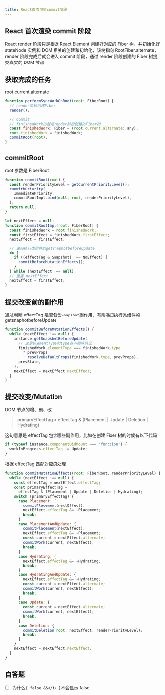 ```yaml
---
title: React首次渲染commit阶段
---
```


## React 首次渲染 commit 阶段

React render 阶段只是根据 React Element 创建好对应的 Fiber 树，并初始化好 stateNode 实例和 DOM 相关的创建和初始化，该树指向 RootFiber.alternate，render 阶段完成后就会进入 commit 阶段，通过 render 阶段创建的 Fiber 树提交真实的 DOM 节点

## 获取完成的任务

root.current.alternate

```js
function performSyncWorkOnRoot(root: FiberRoot) {
  // render阶段创建Fiber
  render();

  // commit
  // finishedWork的就是render阶段创建的Fiber树
  const finishedWork: Fiber = (root.current.alternate: any);
  root.finishedWork = finishedWork;
  commitRoot(root);
}
```

## commitRoot

root 参数是 FiberRoot

```js
function commitRoot(root) {
  const renderPriorityLevel = getCurrentPriorityLevel();
  runWithPriority(
    ImmediatePriority,
    commitRootImpl.bind(null, root, renderPriorityLevel),
  );
  return null;
}
```

```js
let nextEffect = null;
function commitRootImpl(root: FiberRoot) {
  const finishedWork = root.finishedWork;
  const firstEffect = finishedWork.firstEffect;
  nextEffect = firstEffect;

  // 递归执行类组件的getsnaphotbeforeUpdate
  do {
    if ((effectTag & Snapshot) !== NoEffect) {
      commitBeforeMutationEffects();
    }
  } while (nextEffect !== null);
  // 重置 nextEffect
  nextEffect = firstEffect;
}
```

## 提交改变前的副作用

通过判断 effectTag 是否包含`Snapshot`副作用，有则递归执行类组件的 getsnaphotbeforeUpdate

```js
function commitBeforeMutationEffects() {
  while (nextEffect !== null) {
    instance.getSnapshotBeforeUpdate(
      // 这里elementType和type有不相等情况
      finishedWork.elementType === finishedWork.type
        ? prevProps
        : resolveDefaultProps(finishedWork.type, prevProps),
      prevState,
    );
    nextEffect = nextEffect.nextEffect;
  }
}
```

## 提交改变/Mutation

DOM 节点的增、删、改

> primaryEffectTag = effectTag & (Placement | Update | Deletion | Hydrating)

这句意思是 effectTag 包含哪些副作用，比如在创建 Fiber 树的时候有以下代码

```js
if (typeof instance.componentDidMount === 'function') {
  workInProgress.effectTag |= Update;
}
```

根据 effectTag 匹配对应的处理

```js
function commitMutationEffects(root: FiberRoot, renderPriorityLevel) {
  while (nextEffect !== null) {
    const effectTag = nextEffect.effectTag;
    const primaryEffectTag =
      effectTag & (Placement | Update | Deletion | Hydrating);
    switch (primaryEffectTag) {
      case Placement: {
        commitPlacement(nextEffect);
        nextEffect.effectTag &= ~Placement;
        break;
      }
      case PlacementAndUpdate: {
        commitPlacement(nextEffect);
        nextEffect.effectTag &= ~Placement;
        const current = nextEffect.alternate;
        commitWork(current, nextEffect);
        break;
      }
      case Hydrating: {
        nextEffect.effectTag &= ~Hydrating;
        break;
      }
      case HydratingAndUpdate: {
        nextEffect.effectTag &= ~Hydrating;
        const current = nextEffect.alternate;
        commitWork(current, nextEffect);
        break;
      }
      case Update: {
        const current = nextEffect.alternate;
        commitWork(current, nextEffect);
        break;
      }
      case Deletion: {
        commitDeletion(root, nextEffect, renderPriorityLevel);
        break;
      }
    }
    nextEffect = nextEffect.nextEffect;
  }
}
```

## 自答题

- [ ] 为什么`{ false &&</i> }`不会显示 false
